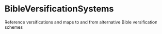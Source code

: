 # BibleVersificationSystems
Reference versifications and maps to and from alternative Bible versification schemes

